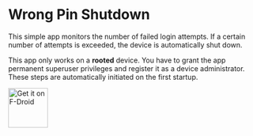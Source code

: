 # Wrong Pin Shutdown

This simple app monitors the number of failed login attempts.
If a certain number of attempts is exceeded, the device is automatically shut down.

This app only works on a **rooted** device.
You have to grant the app permanent superuser privileges and register it as a device administrator.
These steps are automatically initiated on the first startup.

[<img src="https://f-droid.org/badge/get-it-on.png"
     alt="Get it on F-Droid"
     height="80">](https://f-droid.org/packages/org.nuntius35.wrongpinshutdown/)